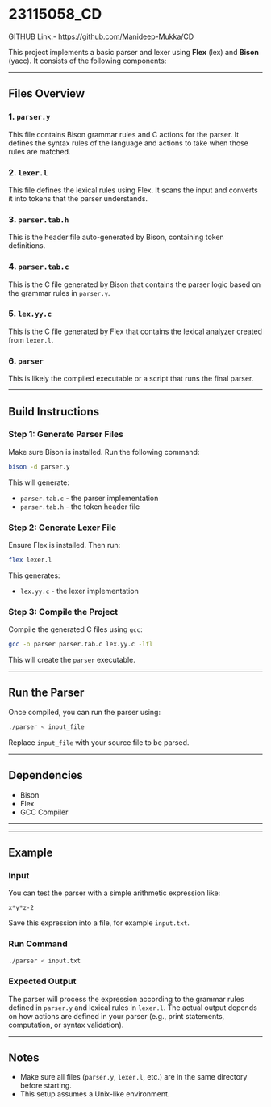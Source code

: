 # 23115058_CD

GITHUB Link:-
https://github.com/Manideep-Mukka/CD


This project implements a basic parser and lexer using **Flex** (lex) and **Bison** (yacc). It consists of the following components:

---

## Files Overview

### 1. `parser.y`
This file contains Bison grammar rules and C actions for the parser. It defines the syntax rules of the language and actions to take when those rules are matched.

### 2. `lexer.l`
This file defines the lexical rules using Flex. It scans the input and converts it into tokens that the parser understands.

### 3. `parser.tab.h`
This is the header file auto-generated by Bison, containing token definitions.

### 4. `parser.tab.c`
This is the C file generated by Bison that contains the parser logic based on the grammar rules in `parser.y`.

### 5. `lex.yy.c`
This is the C file generated by Flex that contains the lexical analyzer created from `lexer.l`.

### 6. `parser`
This is likely the compiled executable or a script that runs the final parser.

---

## Build Instructions

### Step 1: Generate Parser Files
Make sure Bison is installed. Run the following command:
```bash
bison -d parser.y
```
This will generate:
- `parser.tab.c` - the parser implementation
- `parser.tab.h` - the token header file

### Step 2: Generate Lexer File
Ensure Flex is installed. Then run:
```bash
flex lexer.l
```
This generates:
- `lex.yy.c` - the lexer implementation

### Step 3: Compile the Project
Compile the generated C files using `gcc`:
```bash
gcc -o parser parser.tab.c lex.yy.c -lfl
```
This will create the `parser` executable.

---

## Run the Parser
Once compiled, you can run the parser using:
```bash
./parser < input_file
```
Replace `input_file` with your source file to be parsed.

---

## Dependencies
- Bison
- Flex
- GCC Compiler

---


---

## Example

### Input
You can test the parser with a simple arithmetic expression like:

```
x*y*z-2
```

Save this expression into a file, for example `input.txt`.

### Run Command
```bash
./parser < input.txt
```

### Expected Output
The parser will process the expression according to the grammar rules defined in `parser.y` and lexical rules in `lexer.l`. 
The actual output depends on how actions are defined in your parser (e.g., print statements, computation, or syntax validation).

---
## Notes
- Make sure all files (`parser.y`, `lexer.l`, etc.) are in the same directory before starting.
- This setup assumes a Unix-like environment.

